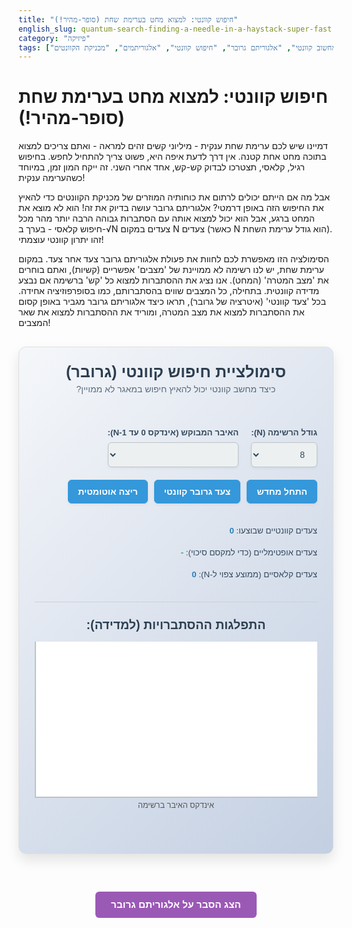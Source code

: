 ```yaml
---
title: "חיפוש קוונטי: למצוא מחט בערימת שחת (סופר-מהיר!)"
english_slug: quantum-search-finding-a-needle-in-a-haystack-super-fast
category: "פיזיקה"
tags: ["מחשוב קוונטי", "אלגוריתם גרובר", "חיפוש קוונטי", "אלגוריתמים", "מכניקת הקוונטים"]
---
```

# חיפוש קוונטי: למצוא מחט בערימת שחת (סופר-מהיר!)
דמיינו שיש לכם ערימת שחת ענקית - מיליוני קשים זהים למראה - ואתם צריכים למצוא בתוכה מחט אחת קטנה. אין דרך לדעת איפה היא, פשוט צריך להתחיל לחפש. בחיפוש רגיל, קלאסי, תצטרכו לבדוק קש-קש, אחד אחרי השני. זה ייקח המון זמן, במיוחד כשהערימה ענקית!

אבל מה אם הייתם יכולים לרתום את כוחותיה המוזרים של מכניקת הקוונטים כדי להאיץ את החיפוש הזה באופן דרמטי? אלגוריתם גרובר עושה בדיוק את זה! הוא לא מוצא את המחט ברגע, אבל הוא יכול למצוא אותה עם הסתברות גבוהה הרבה יותר מהר מכל חיפוש קלאסי - בערך ב-√N צעדים במקום N צעדים (כאשר N הוא גודל ערימת השחת). זהו יתרון קוונטי עוצמתי!

הסימולציה הזו מאפשרת לכם לחוות את פעולת אלגוריתם גרובר צעד אחר צעד. במקום ערימת שחת, יש לנו רשימה לא ממויינת של 'מצבים' אפשריים (קשיות), ואתם בוחרים את 'מצב המטרה' (המחט). אנו נציג את ההסתברות למצוא כל 'קש' ברשימה אם נבצע מדידה קוונטית. בתחילה, כל המצבים שווים בהסתברותם, כמו בסופרפוזיציה אחידה. בכל 'צעד קוונטי' (איטרציה של גרובר), תראו כיצד אלגוריתם גרובר מגביר באופן קסום את ההסתברות למצוא את מצב המטרה, ומוריד את ההסתברות למצוא את שאר המצבים!

<div id="quantumSearchApp">
    <div class="app-header">
        <h2>סימולציית חיפוש קוונטי (גרובר)</h2>
        <p class="subtitle">כיצד מחשב קוונטי יכול להאיץ חיפוש במאגר לא ממויין?</p>
    </div>
    <div class="controls-area">
        <div class="control-group">
            <label for="listSize">גודל הרשימה (N):</label>
            <select id="listSize">
                <option value="8">8</option>
                <option value="16">16</option>
                <option value="32">32</option>
                <option value="64">64</option>
                <option value="128">128</option>
            </select>
        </div>
        <div class="control-group">
            <label for="targetIndex">האיבר המבוקש (אינדקס 0 עד N-1):</label>
            <select id="targetIndex"></select>
        </div>
        <div class="control-group button-group">
            <button id="resetBtn" class="control-button">התחל מחדש</button>
            <button id="stepBtn" class="control-button">צעד גרובר קוונטי</button>
            <button id="autoRunBtn" class="control-button">ריצה אוטומטית</button>
            <button id="measureBtn" class="control-button measure-button">מדידה קוונטית! ⚛️</button>
        </div>
        <div class="steps-info">
            <p>צעדים קוונטיים שבוצעו: <span id="quantumSteps">0</span></p>
            <p>צעדים אופטימליים (כדי למקסם סיכוי): <span id="optimalSteps">-</span></p>
            <p>צעדים קלאסיים (ממוצע צפוי ל-N): <span id="classicalSteps">0</span></p>
        </div>
    </div>
    <div class="visualization-area">
        <h3>התפלגות ההסתברויות (למדידה):</h3>
        <div id="probabilityChart"></div>
        <p class="chart-label">אינדקס האיבר ברשימה</p>
         <div id="measurementResult" class="result-message"></div>
    </div>
</div>

<style>
    #quantumSearchApp {
        font-family: 'Arial', sans-serif;
        direction: rtl;
        display: flex;
        flex-direction: column;
        gap: 25px;
        padding: 25px;
        border: 1px solid #e0e0e0;
        border-radius: 12px;
        max-width: 900px;
        margin: 30px auto;
        background: linear-gradient(135deg, #f5f7fa, #c3cfe2);
        box-shadow: 0 10px 20px rgba(0, 0, 0, 0.1);
    }

    #quantumSearchApp .app-header {
        text-align: center;
        margin-bottom: 15px;
    }

    #quantumSearchApp h2 {
        color: #2c3e50;
        margin: 0 0 5px 0;
        font-size: 1.8em;
        font-weight: bold;
    }

    #quantumSearchApp .subtitle {
        color: #5a6a7a;
        font-size: 1em;
        margin-top: 0;
    }

    #quantumSearchApp .controls-area {
        display: flex;
        flex-wrap: wrap;
        gap: 20px;
        align-items: flex-end;
        padding-bottom: 20px;
        border-bottom: 1px solid #d0d0d0;
    }

    #quantumSearchApp .control-group {
        display: flex;
        flex-direction: column;
        gap: 8px;
    }

     #quantumSearchApp .control-group.button-group {
         flex-direction: row;
         flex-wrap: wrap;
         gap: 10px;
     }

    #quantumSearchApp label {
        font-weight: bold;
        font-size: 0.95em;
        color: #34495e;
    }

    #quantumSearchApp select,
    #quantumSearchApp .control-button {
        padding: 10px 15px;
        border: 1px solid #bdc3c7;
        border-radius: 6px;
        font-size: 1em;
        cursor: pointer;
        transition: all 0.3s ease;
        box-shadow: 0 2px 4px rgba(0,0,0,0.05);
    }

    #quantumSearchApp select {
         background-color: #ecf0f1;
         color: #34495e;
    }

    #quantumSearchApp select:focus {
        border-color: #3498db;
        outline: none;
        box-shadow: 0 2px 6px rgba(52, 152, 219, 0.2);
    }


    #quantumSearchApp .control-button {
        background-color: #3498db;
        color: white;
        border-color: #3498db;
        font-weight: bold;
    }

    #quantumSearchApp .control-button:hover:not(:disabled) {
        background-color: #2980b9;
        border-color: #2980b9;
        box-shadow: 0 4px 8px rgba(0,0,0,0.1);
    }
     #quantumSearchApp .control-button:active:not(:disabled) {
         background-color: #2471a3;
         border-color: #2471a3;
         box-shadow: inset 0 2px 4px rgba(0,0,0,0.1);
     }

    #quantumSearchApp .control-button:disabled {
        background-color: #cccccc;
        border-color: #cccccc;
        color: #666666;
        cursor: not-allowed;
        box-shadow: none;
    }

    #quantumSearchApp .measure-button {
         background-color: #e67e22; /* Orange */
         border-color: #e67e22;
         display: none; /* Initially hidden */
    }
    #quantumSearchApp .measure-button:hover:not(:disabled) {
         background-color: #d35400;
         border-color: #d35400;
    }

    #quantumSearchApp .steps-info {
        margin-left: auto;
        font-size: 0.95em;
        color: #34495e;
        line-height: 1.6;
        min-width: 180px; /* Ensure it stays on the right */
    }

    #quantumSearchApp .steps-info span {
        font-weight: bold;
        color: #2980b9;
    }
     #quantumSearchApp .steps-info #optimalSteps {
         color: #27ae60; /* Green for optimal */
     }

    #quantumSearchApp .visualization-area {
        text-align: center;
    }

    #quantumSearchApp .visualization-area h3 {
         margin-top: 0;
         margin-bottom: 15px;
         color: #2c3e50;
         font-size: 1.4em;
    }

    #probabilityChart {
        display: flex;
        align-items: flex-end;
        height: 250px; /* Taller chart */
        border-left: 2px solid #bdc3c7;
        border-bottom: 2px solid #bdc3c7;
        padding: 0 2px;
        gap: 1px; /* Very little space between bars for density */
        background-color: #ffffff;
        box-sizing: border-box;
        position: relative; /* For absolute positioning of labels/tooltips */
        overflow: hidden; /* Hide potential overflow from labels */
    }

    .probability-bar {
        flex-grow: 1;
        background-color: #3498db; /* Blue color for bars */
        margin: 0;
        position: relative;
        display: flex;
        justify-content: center;
        align-items: flex-end;
        box-sizing: border-box;
        border: 1px solid rgba(0,0,0,0.05);
        transition: height 0.5s ease-out, background-color 0.3s ease; /* Smooth height and color transitions */
        bottom: -2px; /* Align with bottom border */
    }

    .probability-bar.target {
        background-color: #e74c3c; /* Red color for target */
        border-color: #c0392b;
    }

     .probability-bar:hover {
        opacity: 0.9;
        cursor: help; /* Indicate tooltip/info */
     }

    .bar-label {
        position: absolute;
        bottom: 5px; /* Inside the bar, near the bottom */
        font-size: 0.8em;
        color: white; /* White text for visibility on dark bars */
        text-shadow: 1px 1px 2px rgba(0,0,0,0.3);
        font-weight: bold;
        opacity: 0; /* Initially hidden */
        transition: opacity 0.3s ease;
    }
    .probability-bar:hover .bar-label {
         opacity: 1; /* Show on hover */
    }
     /* Adjust label position if bar is too short */
     .probability-bar.short-bar .bar-label {
          position: relative; /* Reset positioning for very short bars */
          bottom: auto;
          margin-bottom: 3px;
          color: #333; /* Darker text for light background */
          text-shadow: none;
          font-size: 0.7em;
     }


     .chart-index-labels {
         display: flex;
         width: 100%;
         justify-content: space-between;
         padding: 0 5px; /* Align with chart padding */
         box-sizing: border-box;
         font-size: 0.8em;
         color: #555;
         margin-top: 5px;
     }
     .chart-index-label {
          flex-grow: 1;
          text-align: center;
     }
     /* Only show labels for smaller N */
     #probabilityChart[data-size="8"] + .chart-label + .chart-index-labels .chart-index-label { display: block; }
     #probabilityChart[data-size="16"] + .chart-label + .chart-index-labels .chart-index-label:nth-child(odd) { display: block; }
     #probabilityChart[data-size="32"] + .chart-label + .chart-index-labels .chart-index-label:nth-child(4n) { display: block; }
      #probabilityChart[data-size="64"] + .chart-label + .chart-index-labels .chart-index-label:nth-child(8n) { display: block; }
      #probabilityChart[data-size="128"] + .chart-label + .chart-index-labels .chart-index-label:nth-child(16n) { display: block; }
      #probabilityChart[data-size="8"] + .chart-label + .chart-index-labels .chart-index-label:nth-child(n) { text-align: center; }


     .chart-label {
         margin-top: 5px;
         font-size: 0.9em;
         color: #555;
     }
      #measurementResult {
         margin-top: 20px;
         font-size: 1.2em;
         font-weight: bold;
         color: #2c3e50;
         min-height: 1.5em; /* Reserve space */
         text-align: center;
      }
      #measurementResult.success {
          color: #27ae60; /* Green */
          animation: pulse-success 1s ease-in-out infinite;
      }
       #measurementResult.fail {
          color: #c0392b; /* Red */
       }

    @keyframes pulse-success {
        0% { transform: scale(1); opacity: 1; }
        50% { transform: scale(1.05); opacity: 0.9; }
        100% { transform: scale(1); opacity: 1; }
    }


    #explanationToggle {
        display: block;
        margin: 30px auto 20px auto;
        padding: 12px 25px;
        font-size: 1.1em;
        background-color: #9b59b6; /* Purple */
        color: white;
        border: none;
        border-radius: 6px;
        cursor: pointer;
        transition: background-color 0.3s ease, transform 0.1s ease;
        font-weight: bold;
    }

    #explanationToggle:hover {
        background-color: #8e44ad;
    }
     #explanationToggle:active {
         transform: scale(0.98);
     }

    #explanationContent {
        display: none;
        margin-top: 20px;
        padding: 25px;
        border: 1px solid #e0e0e0;
        border-radius: 12px;
        background-color: #ffffff;
        line-height: 1.7;
        color: #34495e;
        box-shadow: 0 5px 15px rgba(0, 0, 0, 0.08);
    }

    #explanationContent h3 {
        color: #3498db; /* Blue */
        margin-top: 15px;
        margin-bottom: 10px;
        font-size: 1.3em;
        border-bottom: 1px dashed #bdc3c7;
        padding-bottom: 5px;
    }

    #explanationContent p {
        margin-bottom: 15px;
    }
     #explanationContent ul {
         margin-bottom: 15px;
         padding-right: 20px;
     }
      #explanationContent li {
          margin-bottom: 8px;
      }

</style>
<div class="chart-index-labels" id="chartIndexLabels"></div>

<button id="explanationToggle">הצג הסבר על אלגוריתם גרובר</button>

<div id="explanationContent">
    <h3>האתגר הקלאסי: חיפוש במאגר ענק ולא מסודר</h3>
    <p>דמיינו ספרייה ענקית שבה הספרים זרוקים על הרצפה בלי שום סדר - לא לפי שם, לא לפי נושא, פשוט ערימה כאוטית. אם אתם מחפשים ספר ספציפי, הדרך היחידה שלכם היא פשוט לעבור על כל ספר ולבדוק אם זה הספר שאתם רוצים. במקרה הכי גרוע, הספר שלכם יהיה האחרון שתבדקו, ויקח לכם לבדוק את כל הספרים (N). בממוצע, אם הספר קיים, תצטרכו לבדוק כחצי מהספרים (N/2). זה מה שנקרא "סיבוכיות זמן לינארית" - הזמן שלוקח לפתור את הבעיה גדל באופן לינארי עם גודל הבעיה (N).</p>

    <h3>המפץ הקוונטי: אלגוריתם גרובר נכנס לתמונה</h3>
    <p>בשנת 1996, לוב גרובר הציג אלגוריתם שמנצל את היכולות הייחודיות של מחשב קוונטי כדי לפתור את בעיית החיפוש הלא-ממויין באופן מהיר משמעותית. במקום N/2 צעדים בממוצע, אלגוריתם גרובר יכול למצוא את הפריט המבוקש עם סיכוי גבוה מאוד לאחר כ-π/4 * √N צעדים. שימו לב! לא √N צעדים *בממוצע* למציאה ודאית, אלא √N צעדים *כדי להעלות את ההסתברות למציאה ודאית*. זהו "יתרון קוונטי ריבועי" בזמן הריצה, והוא הופך בעיות חיפוש בלתי אפשריות מבחינה מעשית במחשבים קלאסיים, לאפשריות במחשבים קוונטיים (עתידיים).</p>

    <h3>איך זה עובד קוונטית? ייצוג, אורקל ואמפליפיקציה</h3>
    <p>במחשב קוונטי, במקום לייצג 'קש' בודד בכל פעם, אנו יכולים לייצג את *כל* הקשים האפשריים במקביל בסופרפוזיציה קוונטית. מתחילים את האלגוריתם במצב שבו לכל 'קש' יש אמפליטודת הסתברות זהה (1/√N), כלומר, סיכוי שווה (1/N) להימדד.</p>

    <h4>1. האורקל הקוונטי (מסמן את המטרה)</h4>
    <p>הצעד הראשון בכל איטרציה של גרובר הוא הפעלת "אורקל" (Oracle). דמיינו את האורקל כקופסה שחורה קוונטית שיודעת לזהות את ה'מחט' (האיבר המבוקש). כשאנחנו מפעילים את האורקל על הסופרפוזיציה, הוא מבצע פעולה עדינה: הוא הופך את ה"פאזה" (המקבילה הקוונטית לסימן חיובי/שלילי, אך כללית יותר) של אמפליטודת ההסתברות של 'קש המטרה' מ- + ל- -. שאר האמפליטודות נשארות ללא שינוי. פעולה זו "מסמנת" את המחט באופן קוונטי, מבלי "לגלות" אותה עדיין.</p>

    <h4>2. הגברת אמפליטודה (מנפחים את סיכוי המטרה)</h4>
    <p>זהו הצעד המרכזי והמגניב! לאחר שהאורקל סימן את המטרה בפאזה הפוכה, אנו מפעילים פעולה שנקראת "הגברת אמפליטודה" (Amplitude Amplification). פעולה זו מורכבת משני חלקים וניתן לחשוב עליה כ"היפוך ביחס לממוצע":
    <ul>
        <li>מחשבים את הממוצע של *כל* האמפליטודות הנוכחיות (הממוצע כרגע נמוך בגלל שהאמפליטודה של המטרה הפכה שלילית).</li>
        <li>עבור כל 'קש' (כל מצב), האמפליטודה החדשה שלו מחושבת כך: `2 * ממוצע_נוכחי - אמפליטודה_קודמת`.</li>
    </ul>
    מה קורה פה? האמפליטודה השלילית של המטרה, הנמוכה מהממוצע, הופכת (בפעולה זו) לאמפליטודה חיובית וגבוהה יותר מהממוצע. האמפליטודות החיוביות של שאר המצבים, הגבוהות מהממוצע, הופכות לאמפליטודות חיוביות ונמוכות יותר. התוצאה היא שהאמפליטודה של 'קש המטרה' גדלה משמעותית, בעוד האמפליטודות של שאר הקשים קטנות!</p>

    <h3>הצד הוויזואלי: סיבוב במרחב</h3>
    <p>אפשר לדמיין את פעולת גרובר כסיבוב. מצב המטרה וסופרפוזיציה של כל שאר המצבים מגדירים מישור בתוך המרחב הקוונטי העצום. המצב ההתחלתי (סופרפוזיציה אחידה) הוא וקטור במישור הזה. האורקל מבצע שיקוף במישור זה (היפוך פאזה של המטרה), ופעולת הגברת האמפליטודה מבצעת שיקוף נוסף (ביחס למצב ההתחלתי). רצף שני השיקופים האלו שקול לסיבוב קטן של הווקטור הכולל של המצב הקוונטי *בכיוון* וקטור המטרה. בכל צעד, הווקטור מסתובב עוד קצת ומתקרב יותר למטרה, מה שמגדיל את האמפליטודה שלה.</p>

    <h3>המספר הקסום: √N</h3>
    <p>הסיבוב בכל צעד הוא קטן, אך עקבי. הזווית של הסיבוב תלויה בגודל N. כדי להגיע הכי קרוב שאפשר לווקטור המטרה (שבו האמפליטודה של המטרה כמעט 1), נדרשים כ-π/4 * √N צעדים. אם ממשיכים לבצע צעדים מעבר למספר האופטימלי, הווקטור ממשיך להסתובב ומתחיל להתרחק מווקטור המטרה, וההסתברות למצוא אותה במדידה תתחיל לרדת שוב. הסימולציה מדגימה זאת!</p>

    <h3>מדידה קוונטית: הרגע הדרמטי</h3>
    <p>לאחר ביצוע מספר צעדים (רצוי סביב המספר האופטימלי), מבצעים מדידה קוונטית. המדידה "מכריחה" את המערכת לבחור מצב אחד מתוך הסופרפוזיציה, והסיכוי שייבחר מצב מסוים פרופורציונלי לריבוע האמפליטודה שלו. מכיוון שאלגוריתם גרובר הגביר את האמפליטודה של מצב המטרה, הסיכוי למדוד דווקא אותו הוא גבוה מאוד בנקודה זו (קרוב ל-1).</p>

    <h3>יתרונות ומגבלות</h3>
    <p>אלגוריתם גרובר אינו "בולט" שורשי לכל בעיה. הוא מתאים לבעיות בהן יש לנו "אורקל" - פונקציה שקל לבדוק האם קלט מסוים הוא הפתרון המבוקש, אך קשה למצוא את הפתרון עצמו. הוא לא יעיל לחיפוש ברשימות ממויינות (שם חיפוש בינארי קלאסי מהיר יותר) וגם לא פותר בעיות מורכבות יותר כמו פירוק לגורמים מהר יותר מאלגוריתם שור. אבל עבור סוגי בעיות חיפוש ספציפיים, כמו פתירת בעיות סיפוק (SAT) או חיפוש במסדי נתונים לא מובנים, הוא מציע שיפור משמעותי והוא אחד האלגוריתמים הקוונטיים הבסיסיים והחשובים ביותר.</p>
</div>

<script>
    const app = document.getElementById('quantumSearchApp');
    const listSizeSelect = document.getElementById('listSize');
    const targetIndexSelect = document.getElementById('targetIndex');
    const resetBtn = document.getElementById('resetBtn');
    const stepBtn = document.getElementById('stepBtn');
    const autoRunBtn = document.getElementById('autoRunBtn');
    const measureBtn = document.getElementById('measureBtn');
    const quantumStepsSpan = document.getElementById('quantumSteps');
    const optimalStepsSpan = document.getElementById('optimalSteps');
    const classicalStepsSpan = document.getElementById('classicalSteps');
    const probabilityChart = document.getElementById('probabilityChart');
    const chartIndexLabelsContainer = document.getElementById('chartIndexLabels');
    const measurementResultDiv = document.getElementById('measurementResult');
    const explanationToggleBtn = document.getElementById('explanationToggle');
    const explanationContentDiv = document.getElementById('explanationContent');

    let N;
    let targetIndex;
    let quantumState; // Array of amplitudes (real numbers for this visualization)
    let quantumSteps;
    let autoRunInterval = null;
    let isMeasured = false;

    // --- Helper function to initialize the state (uniform superposition) ---
    function initializeState() {
        stopAutoRun();
        isMeasured = false;
        N = parseInt(listSizeSelect.value, 10);
        targetIndex = parseInt(targetIndexSelect.value, 10);
        // Initial uniform superposition state (real amplitudes)
        // For visualization clarity, we use real amplitudes here.
        // A true quantum state involves complex numbers, but the amplitude amplification
        // principle is well-represented by this real-valued simplification for Grover's.
        quantumState = Array(N).fill(1 / Math.sqrt(N));
        quantumSteps = 0;

        // Classical comparison: Average steps to find in unsorted list is N/2
        const classicalAvgSteps = Math.floor(N / 2);
        classicalStepsSpan.textContent = classicalAvgSteps;

        // Optimal quantum steps: Approx (PI/4) * sqrt(N)
        const optimalSteps = Math.round((Math.PI / 4) * Math.sqrt(N));
        optimalStepsSpan.textContent = optimalSteps;

        measurementResultDiv.textContent = ''; // Clear previous measurement result
        measurementResultDiv.className = 'result-message'; // Reset class

        updateVisualization();
        updateStepCount();
        updateButtonStates();
        populateChartIndexLabels();
    }

    // --- Populate Target Index Select ---
    function populateTargetSelect() {
        N = parseInt(listSizeSelect.value, 10);
        targetIndexSelect.innerHTML = '';
        for (let i = 0; i < N; i++) {
            const option = document.createElement('option');
            option.value = i;
            option.textContent = i;
            targetIndexSelect.appendChild(option);
        }
        // Ensure the selected target is within the new range or default
        const currentTarget = parseInt(targetIndexSelect.value, 10);
         if (isNaN(currentTarget) || currentTarget >= N) {
             targetIndexSelect.value = 0;
         } else {
             targetIndexSelect.value = currentTarget; // Keep previous if valid
         }
         targetIndex = parseInt(targetIndexSelect.value, 10); // Update global targetIndex
    }

    // --- Populate Chart Index Labels ---
    function populateChartIndexLabels() {
        chartIndexLabelsContainer.innerHTML = '';
        chartIndexLabelsContainer.style.justifyContent = N <= 16 ? 'space-between' : 'flex-start'; // Adjust spacing for many bars
        probabilityChart.dataset.size = N; // Use data attribute for CSS visibility control

        const step = N <= 16 ? 1 : (N <= 32 ? 2 : (N <= 64 ? 4 : 8)); // Control density of labels

        for (let i = 0; i < N; i++) {
             const label = document.createElement('div');
             label.classList.add('chart-index-label');
             if (i % step === 0) {
                 label.textContent = i;
             } else {
                 label.textContent = ''; // Hide
             }
             // Adjust flex-basis to distribute labels somewhat evenly, especially for larger N
             label.style.flexBasis = `${100 / N}%`; // Each label takes proportional space
             label.style.textAlign = 'center';
             chartIndexLabelsContainer.appendChild(label);
         }
    }


    // --- Grover's Oracle: Phase flip for the target state (in this real-valued sim, just sign flip) ---
    function applyOracle() {
        quantumState[targetIndex] *= -1;
    }

    // --- Amplitude Amplification: Reflection about the average ---
    function applyAmplification() {
        const average = quantumState.reduce((sum, amp) => sum + amp, 0) / N;
        quantumState = quantumState.map(amp => 2 * average - amp);
    }

    // --- Perform one Grover iteration ---
    function performGroverStep() {
        if (isMeasured) return; // Cannot step after measuring

        const optimalSteps = Math.round((Math.PI / 4) * Math.sqrt(N));
        // Add a small buffer to allow seeing probability decrease past optimum
        const maxStepsBeforeWarning = optimalSteps + Math.max(5, Math.ceil(optimalSteps * 0.2));

        if (quantumSteps >= maxStepsBeforeWarning) {
             console.warn("Reached approximate optimal steps + buffer. Further steps may decrease probability.");
             // Optional: Disable step button or show a message
             // stepBtn.disabled = true; // Might want to let user see what happens
        }

        applyOracle();
        applyAmplification();
        quantumSteps++;
        updateVisualization();
        updateStepCount();
        updateButtonStates();

         // Check if target probability is very high (optional, for auto-stop hint)
         const probabilities = quantumState.map(amp => amp * amp);
         if (probabilities[targetIndex] > 0.98 && autoRunInterval) {
             stopAutoRun();
             // measurementResultDiv.textContent = 'סיכוי גבוה למצוא את המטרה! מומלץ לבצע מדידה.';
         }
    }

    // --- Simulate Measurement ---
    function performMeasurement() {
         if (isMeasured) return; // Already measured
         stopAutoRun(); // Stop auto-run before measurement

         const probabilities = quantumState.map(amp => amp * amp);
         const totalProbability = probabilities.reduce((sum, p) => sum + p, 0); // Should be close to 1

         // Simulate probabilistic outcome based on probabilities
         let cumulativeProbability = 0;
         const rand = Math.random() * totalProbability; // Use random within the total probability range (should be 0-1)
         let measuredIndex = -1;

         for (let i = 0; i < N; i++) {
             cumulativeProbability += probabilities[i];
             if (rand <= cumulativeProbability) {
                 measuredIndex = i;
                 break;
             }
         }

         isMeasured = true;

         // Update visualization to highlight the measured state
         updateVisualization(measuredIndex);

         // Display result message
         if (measuredIndex === targetIndex) {
             measurementResultDiv.textContent = `🥳 מדידה בוצעה! נמצא האיבר המבוקש במיקום ${measuredIndex}!`;
             measurementResultDiv.className = 'result-message success';
         } else {
             measurementResultDiv.textContent = `😞 מדידה בוצעה. נמצא האיבר ${measuredIndex}. נסו שוב או בצעו עוד צעדים.`;
             measurementResultDiv.className = 'result-message fail';
         }

         updateButtonStates(); // Disable step/auto after measurement
    }


    // --- Update Visualization ---
    function updateVisualization(measuredIndex = -1) {
        probabilityChart.innerHTML = '';
        const probabilities = quantumState.map(amp => amp * amp);
        // Find the maximum probability currently displayed for scaling
        const maxDisplayedProb = Math.max(...probabilities);
        // The initial state has max probability 1/N. Scale relative to that if nothing is high.
        const scaleFactor = 1 / (maxDisplayedProb > 1/N ? maxDisplayedProb : (1/N));


        for (let i = 0; i < N; i++) {
            const bar = document.createElement('div');
            bar.classList.add('probability-bar');
            if (i === targetIndex) {
                bar.classList.add('target');
            }
            if (i === measuredIndex) {
                 bar.classList.add('measured'); // Add a class for the measured bar
            }

            // Scale height relative to max probability (or initial uniform max)
             const heightPercent = probabilities[i] * scaleFactor * 100;
             bar.style.height = `${Math.max(0.5, heightPercent)}%`; // Ensure min height for visibility


            const probPercent = (probabilities[i] * 100).toFixed(1);
             if (probPercent > 5 || N <= 16) { // Show percentage inside for high bars or small N
                 const probLabel = document.createElement('span');
                 probLabel.classList.add('bar-label');
                 probLabel.textContent = `${probPercent}%`;
                 bar.appendChild(probLabel);
                 if (heightPercent < 10 && N > 16) { // Adjust label position for very short bars on large N
                     bar.classList.add('short-bar');
                 }
             }

            // Add title for tooltip on hover
             bar.title = `אינדקס ${i}: הסתברות ${(probabilities[i]*100).toFixed(2)}%`;


            probabilityChart.appendChild(bar);
        }
        // Update index labels below chart if they exist
         populateChartIndexLabels();
    }

    // --- Update Step Count Display ---
    function updateStepCount() {
        quantumStepsSpan.textContent = quantumSteps;
    }

     // --- Update Button States ---
     function updateButtonStates() {
         const isAutoRunning = autoRunInterval !== null;
         stepBtn.disabled = isAutoRunning || isMeasured;
         autoRunBtn.disabled = isMeasured;
         measureBtn.style.display = quantumSteps > 0 && !isMeasured ? 'inline-block' : 'none'; // Show measure after first step
         listSizeSelect.disabled = isAutoRunning || isMeasured;
         targetIndexSelect.disabled = isAutoRunning || isMeasured;

         if (isMeasured) {
             stepBtn.textContent = 'צעד גרובר קוונטי'; // Reset text if auto-run was stopped by measure
             autoRunBtn.textContent = 'ריצה אוטומטית'; // Reset text
         } else if (isAutoRunning) {
             autoRunBtn.textContent = 'עצור ריצה אוטומטית';
         } else {
            autoRunBtn.textContent = 'ריצה אוטומטית';
         }

          // Optional: Indicate recommended steps
          const optimal = Math.round((Math.PI / 4) * Math.sqrt(N));
          if (!isMeasured && quantumSteps > 0) {
               if (quantumSteps < optimal) {
                   stepBtn.textContent = `צעד גרובר קוונטי (${optimal - quantumSteps} נותרו)`;
               } else if (quantumSteps === optimal) {
                   stepBtn.textContent = `צעד גרובר קוונטי (אופטימלי!)`;
               } else {
                    stepBtn.textContent = `צעד גרובר קוונטי (${quantumSteps - optimal} צעדים מעבר לאופטימלי)`;
               }
          } else if (!isMeasured && quantumSteps === 0) {
               stepBtn.textContent = 'צעד גרובר קוונטי';
          }

     }


    // --- Auto Run Logic ---
    function startAutoRun() {
         if (isMeasured) return;
        const stepDuration = N <= 16 ? 300 : (N <= 64 ? 200 : 150); // Faster steps for larger N
        autoRunInterval = setInterval(performGroverStep, stepDuration);
        updateButtonStates();
    }

    function stopAutoRun() {
        if (autoRunInterval) {
            clearInterval(autoRunInterval);
            autoRunInterval = null;
            updateButtonStates();
        }
    }


    // --- Event Listeners ---
    listSizeSelect.addEventListener('change', () => {
        populateTargetSelect(); // Repopulate targets for new size
        initializeState(); // Reset state for new size
    });

    targetIndexSelect.addEventListener('change', () => {
        targetIndex = parseInt(targetIndexSelect.value, 10); // Update target index
        initializeState(); // Reset state for new target
    });

    resetBtn.addEventListener('click', () => {
        initializeState(); // Full reset
    });

    stepBtn.addEventListener('click', () => {
        performGroverStep();
    });

    autoRunBtn.addEventListener('click', () => {
        if (autoRunInterval) {
            stopAutoRun();
        } else {
            startAutoRun();
        }
    });

    measureBtn.addEventListener('click', () => {
        performMeasurement();
    });


     explanationToggleBtn.addEventListener('click', () => {
        const isHidden = explanationContentDiv.style.display === 'none' || explanationContentDiv.style.display === '';
        explanationContentDiv.style.display = isHidden ? 'block' : 'none';
        explanationToggleBtn.textContent = isHidden ? 'הסתר הסבר על אלגוריתם גרובר' : 'הצג הסבר על אלגוריתם גרובר';
    });


    // --- Initial setup ---
    populateTargetSelect(); // Populate target select based on initial N
    initializeState(); // Initialize the simulation state

</script>
```